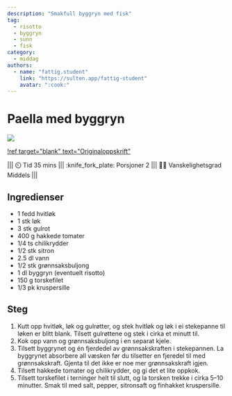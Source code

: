 ```yaml
---
description: "Smakfull byggryn med fisk"
tag:
  - risotto
  - byggryn
  - sunn
  - fisk
category:
  - middag
authors:
  - name: "fattig.student"
    link: "https://sulten.app/fattig-student"
    avatar: ":cook:"
---
```


# Paella med byggryn

![](/static/risotto-paella.webp)

[!ref target="blank" text="Originaloppskrift"](https://sulten.app/recipes/student-paella)

||| :timer_clock: Tid
35 mins
||| :knife_fork_plate: Porsjoner
2
||| :cook: Vanskelighetsgrad
Middels
|||

## Ingredienser

- 1 fedd hvitløk
- 1 stk løk
- 3 stk gulrot
- 400 g hakkede tomater
- 1/4 ts chilikrydder
- 1/2 stk sitron
- 2.5 dl vann
- 1/2 stk grønnsaksbuljong
- 1 dl byggryn (eventuelt risotto)
- 150 g torskefilet
- 1/3 pk kruspersille

## Steg

1. Kutt opp hvitløk, løk og gulrøtter, og stek hvitløk og løk i ei stekepanne til løken
   er blitt blank. Tilsett gulrøttene og stek i cirka et minutt til.
2. Kok opp vann og grønnsaksbuljong i en separat kjele.
3. Tilsett byggrynet og én fjerdedel av grønnsakskraften i stekepannen. La byggrynet
   absorbere all væsken før du tilsetter en fjeredel til med grønnsakskraft. Gjenta til
   det ikke er noe mer grønnsakskraft igjen.
4. Tilsett hakkede tomater og chilikrydder, og gi det et lite oppkok.
5. Tilsett torskefilet i terninger helt til slutt, og la torsken trekke i cirka 5–10
   minutter. Smak til med salt, pepper, sitronsaft og finhakket kruspersille.
